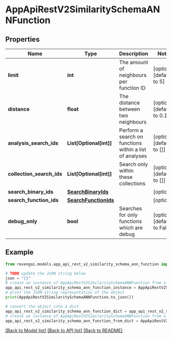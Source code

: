 # AppApiRestV2SimilaritySchemaANNFunction


## Properties

Name | Type | Description | Notes
------------ | ------------- | ------------- | -------------
**limit** | **int** | The amount of neighbours per function ID | [optional] [default to 5]
**distance** | **float** | The distance between two neighbours | [optional] [default to 0.1]
**analysis_search_ids** | **List[Optional[int]]** | Perform a search on functions within a list of analyses | [optional] [default to []]
**collection_search_ids** | **List[Optional[int]]** | Search only within these collections | [optional] [default to []]
**search_binary_ids** | [**SearchBinaryIds**](SearchBinaryIds.md) |  | [optional] 
**search_function_ids** | [**SearchFunctionIds**](SearchFunctionIds.md) |  | [optional] 
**debug_only** | **bool** | Searches for only functions which are debug | [optional] [default to False]

## Example

```python
from revengai.models.app_api_rest_v2_similarity_schema_ann_function import AppApiRestV2SimilaritySchemaANNFunction

# TODO update the JSON string below
json = "{}"
# create an instance of AppApiRestV2SimilaritySchemaANNFunction from a JSON string
app_api_rest_v2_similarity_schema_ann_function_instance = AppApiRestV2SimilaritySchemaANNFunction.from_json(json)
# print the JSON string representation of the object
print(AppApiRestV2SimilaritySchemaANNFunction.to_json())

# convert the object into a dict
app_api_rest_v2_similarity_schema_ann_function_dict = app_api_rest_v2_similarity_schema_ann_function_instance.to_dict()
# create an instance of AppApiRestV2SimilaritySchemaANNFunction from a dict
app_api_rest_v2_similarity_schema_ann_function_from_dict = AppApiRestV2SimilaritySchemaANNFunction.from_dict(app_api_rest_v2_similarity_schema_ann_function_dict)
```
[[Back to Model list]](../README.md#documentation-for-models) [[Back to API list]](../README.md#documentation-for-api-endpoints) [[Back to README]](../README.md)


